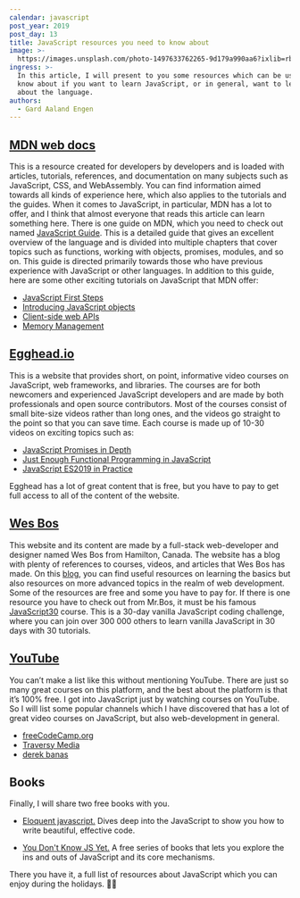 ```yaml
---
calendar: javascript
post_year: 2019
post_day: 13
title: JavaScript resources you need to know about
image: >-
  https://images.unsplash.com/photo-1497633762265-9d179a990aa6?ixlib=rb-1.2.1&ixid=eyJhcHBfaWQiOjEyMDd9&auto=format&fit=crop&w=1952&q=80
ingress: >-
  In this article, I will present to you some resources which can be useful to
  know about if you want to learn JavaScript, or in general, want to learn more
  about the language.
authors:
  - Gard Aaland Engen
---
```


## [MDN web docs](https://developer.mozilla.org/en-US/)
This is a resource created for developers by developers and is loaded with articles, tutorials, references, and documentation on many subjects such as JavaScript, CSS, and WebAssembly. You can find information aimed towards all kinds of experience here, which also applies to the tutorials and the guides. When it comes to JavaScript, in particular, MDN has a lot to offer, and I think that almost everyone that reads this article can learn something here. There is one guide on MDN, which you need to check out named [JavaScript Guide](https://developer.mozilla.org/en-US/docs/Web/JavaScript/Guide). This is a detailed guide that gives an excellent overview of the language and is divided into multiple chapters that cover topics such as functions, working with objects, promises, modules, and so on. This guide is directed primarily towards those who have previous experience with JavaScript or other languages. In addition to this guide, here are some other exciting tutorials on JavaScript that MDN offer:

* [JavaScript First Steps](https://developer.mozilla.org/en-US/docs/Learn/JavaScript/First_steps)
* [Introducing JavaScript objects](https://developer.mozilla.org/en-US/docs/Learn/JavaScript/Objects)
* [Client-side web APIs](https://developer.mozilla.org/en-US/docs/Learn/JavaScript/Client-side_web_APIs)
* [Memory Management](https://developer.mozilla.org/en-US/docs/Web/JavaScript/Memory_Management)

## [Egghead.io](https://egghead.io/)
This is a website that provides short, on point, informative video courses on JavaScript, web frameworks, and libraries. The courses are for both newcomers and experienced JavaScript developers and are made by both professionals and open source contributors. Most of the courses consist of small bite-size videos rather than long ones, and the videos go straight to the point so that you can save time. Each course is made up of 10-30 videos on exciting topics such as:

* [JavaScript Promises in Depth](https://egghead.io/courses/javascript-promises-in-depth)
* [Just Enough Functional Programming in JavaScript](https://egghead.io/courses/just-enough-functional-programming-in-javascript)
* [JavaScript ES2019 in Practice](https://egghead.io/courses/javascript-es2019-in-practice)

Egghead has a lot of great content that is free, but you have to pay to get full access to all of the content of the website.

## [Wes Bos](https://wesbos.com/)
This website and its content are made by a full-stack web-developer and designer named Wes Bos from Hamilton, Canada. The website has a blog with plenty of references to courses, videos, and articles that Wes Bos has made. On this [blog](https://wesbos.com/blog/), you can find useful resources on learning the basics but also resources on more advanced topics in the realm of web development. Some of the resources are free and some you have to pay for. If there is one resource you have to check out from Mr.Bos, it must be his famous  [JavaScript30](https://javascript30.com/) course. This is a 30-day vanilla JavaScript coding challenge, where you can join over 300 000 others to learn vanilla JavaScript in 30 days with 30 tutorials.

## [YouTube](https://www.youtube.com)
You can’t make a list like this without mentioning YouTube. There are just so many great courses on this platform, and the best about the platform is that it’s 100% free. I got into JavaScript just by watching courses on YouTube. So I will list some popular channels which I have discovered that has a lot of great video courses on JavaScript, but also web-development in general.

* [freeCodeCamp.org](https://www.youtube.com/channel/UC8butISFwT-Wl7EV0hUK0BQ)
* [Traversy Media](https://www.youtube.com/channel/UC29ju8bIPH5as8OGnQzwJyA)
* [derek banas](https://www.youtube.com/user/derekbanas/videos)


## Books 
Finally, I will share two free books with you.

* [Eloquent javascript.](https://eloquentjavascript.net/) Dives deep into the JavaScript to show you how to write beautiful, effective code.

* [You Don't Know JS Yet.](https://github.com/getify/You-Dont-Know-JS) A free series of books that lets you explore the ins and outs of JavaScript and its core mechanisms.

There you have it, a full list of resources about JavaScript which you can enjoy during the holidays. 🎅🤶
